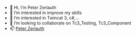 - 👋 Hi, I’m Peter Zerlauth
- 👀 I’m interested in improve my skills
- 👀 I’m interested in Twincat 3, c#,...
- 💞️ I’m looking to collaborate on Tc3_Testing, Tc3_Component
- 📫 [Peter Zerlauth](https://at.linkedin.com/in/peter-zerlauth-177115177)

<!---
PeterZerlauth/PeterZerlauth is a ✨ special ✨ repository because its `README.md` (this file) appears on your GitHub profile.
You can click the Preview link to take a look at your changes.
--->
